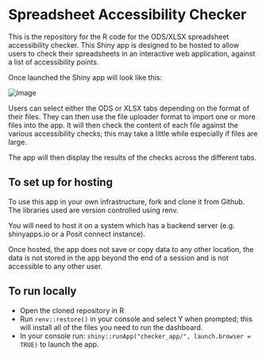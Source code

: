 # Spreadsheet Accessibility Checker

This is the repository for the R code for the ODS/XLSX spreadsheet accessibility checker. This Shiny app is designed to be hosted to allow users to check their spreadsheets in an interactive web application, against a list of accessibility points. 

Once launched the Shiny app will look like this:

![image](https://github.com/department-for-transport-public/accessibility_checker/assets/84339173/dd42e3fc-f771-4b32-954d-4e11af667762)

Users can select either the ODS or XLSX tabs depending on the format of their files. They can then use the file uploader format to import one or more files into the app. It will then check the content of each file against the various accessibility checks; this may take a little while especially if files are large.

The app will then display the results of the checks across the different tabs.

## To set up for hosting 

To use this app in your own infrastructure, fork and clone it from Github. The libraries used are version controlled using renv.

You will need to host it on a system which has a backend server (e.g. shinyapps.io or a Posit connect instance).

Once hosted, the app does not save or copy data to any other location, the data is not stored in the app beyond the end of a session and is not accessible to any other user.

## To run locally

* Open the cloned repository in R
* Run `renv::restore()` in your console and select Y when prompted; this will install all of the files you need to run the dashboard.
* In your console run: `shiny::runApp("checker_app/", launch.browser = TRUE)` to launch the app.
